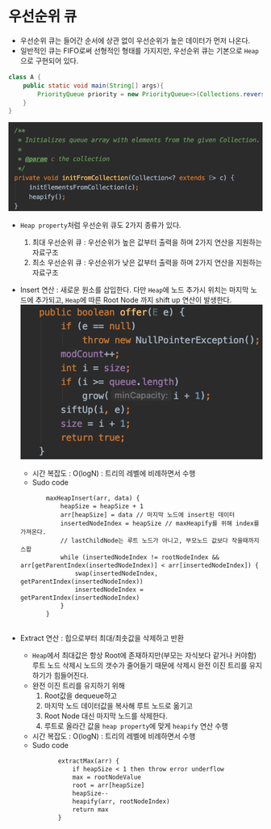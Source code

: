 # 우선순위 큐
- 우선순위 큐는 들어간 순서에 상관 없이 우선순위가 높은 데이터가 먼저 나온다.
- 일반적인 큐는 FIFO로써 선형적인 형태를 가지지만, 우선순위 큐는 기본으로 `Heap`으로 구현되어 있다.

```java
class A {
    public static void main(String[] args){
        PriorityQueue priority = new PriorityQueue<>(Collections.reverseOrder());  
    }
}
```
![priorityqueue](./img/priorityqueue.png)

- `Heap property`처럼 우선순위 큐도 2가지 종류가 있다.
    1. 최대 우선순위 큐 : 우선순위가 높은 값부터 출력을 하며 2가지 연산을 지원하는 자료구조
    2. 최소 우선순위 큐 : 우선순위가 낮은 값부터 출력을 하며 2가지 연산을 지원하는 자료구조
- Insert 연산 : 새로운 원소를 삽입한다. 다만 `Heap`에 노드 추가시 위치는 마지막 노드에 추가되고, `Heap`에 따른 Root Node 까지 shift up 연산이 발생한다.
    ![shiftup](./img/shiftup.png)
    - 시간 복잡도 : O(logN) : 트리의 레벨에 비례하면서 수행
    - Sudo code
    <pre>
        <code>maxHeapInsert(arr, data) {</code>
        <code>    heapSize = heapSize + 1</code>
        <code>    arr[heapSize] = data // 마지막 노드에 insert된 데이터</code>
        <code>    insertedNodeIndex = heapSize // maxHeapify를 위해 index를 가져온다.</code>
        <code>    // lastChildNode는 루트 노드가 아니고, 부모노드 값보다 작을때까지 스왑</code>
        <code>    while (insertedNodeIndex != rootNodeIndex && arr[getParentIndex(insertedNodeIndex)] < arr[insertedNodeIndex]) {</code>
        <code>        swap(insertedNodeIndex, getParentIndex(insertedNodeIndex))</code>
        <code>        insertedNodeIndex = getParentIndex(insertedNodeIndex)</code>
        <code>    }</code>
        <code>}</code>
    </pre>

- Extract 연산 : 힙으로부터 최대/최솟값을 삭제하고 반환
    - `Heap`에서 최대값은 항상 Root에 존재하지만(부모는 자식보다 같거나 커야함) 루트 노드 삭제시 노드의 갯수가 줄어들기 때문에 삭제시 완전 이진 트리를 유지하기가 힘들어진다.
    - 완전 이진 트리를 유지하기 위해 
        1. Root값을 dequeue하고
        2. 마지막 노드 데이터값을 복사해 루트 노드로 옮기고
        3. Root Node 대신 마지막 노드를 삭제한다.
        4. 루트로 올라간 값을 `heap property`에 맞게 `heapify` 연산 수행
    - 시간 복잡도 : O(logN) : 트리의 레벨에 비례하면서 수행
    - Sudo code
        <pre>
            <code>extractMax(arr) {</code>
            <code>    if heapSize < 1 then throw error underflow</code>
            <code>    max = rootNodeValue</code>
            <code>    root = arr[heapSize]</code>
            <code>    heapSize--</code>
            <code>    heapify(arr, rootNodeIndex)</code>
            <code>    return max</code>
            <code>}</code>
        </pre>
 
